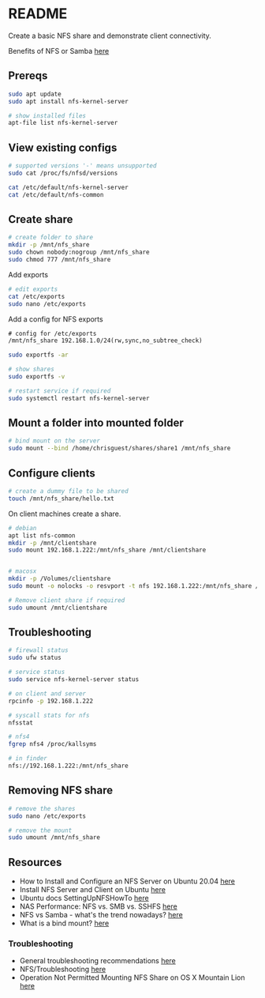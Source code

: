 # README

Create a basic NFS share and demonstrate client connectivity.

Benefits of NFS or Samba [here](https://askubuntu.com/questions/7117/which-to-use-nfs-or-samba)  

## Prereqs

```sh
sudo apt update
sudo apt install nfs-kernel-server

# show installed files
apt-file list nfs-kernel-server
```

## View existing configs

```sh
# supported versions '-' means unsupported
sudo cat /proc/fs/nfsd/versions

cat /etc/default/nfs-kernel-server
cat /etc/default/nfs-common
```

## Create share

```sh
# create folder to share
mkdir -p /mnt/nfs_share
sudo chown nobody:nogroup /mnt/nfs_share
sudo chmod 777 /mnt/nfs_share     
```

Add exports

```sh
# edit exports
cat /etc/exports
sudo nano /etc/exports
```

Add a config for NFS exports

```txt
# config for /etc/exports
/mnt/nfs_share 192.168.1.0/24(rw,sync,no_subtree_check)
```

```sh
sudo exportfs -ar

# show shares
sudo exportfs -v

# restart service if required
sudo systemctl restart nfs-kernel-server
```

## Mount a folder into mounted folder

```sh
# bind mount on the server 
sudo mount --bind /home/chrisguest/shares/share1 /mnt/nfs_share
```

## Configure clients

```sh
# create a dummy file to be shared
touch /mnt/nfs_share/hello.txt 
```

On client machines create a share.

```sh
# debian
apt list nfs-common 
mkdir -p /mnt/clientshare
sudo mount 192.168.1.222:/mnt/nfs_share /mnt/clientshare


# macosx
mkdir -p /Volumes/clientshare
sudo mount -o nolocks -o resvport -t nfs 192.168.1.222:/mnt/nfs_share /Volumes/clientshare

# Remove client share if required
sudo umount /mnt/clientshare 
```

## Troubleshooting

```sh
# firewall status
sudo ufw status  

# service status
sudo service nfs-kernel-server status

# on client and server
rpcinfo -p 192.168.1.222

# syscall stats for nfs
nfsstat

# nfs4 
fgrep nfs4 /proc/kallsyms      

# in finder
nfs://192.168.1.222:/mnt/nfs_share
```

## Removing NFS share

```sh
# remove the shares
sudo nano /etc/exports

# remove the mount 
sudo umount /mnt/nfs_share  
```

## Resources

* How to Install and Configure an NFS Server on Ubuntu 20.04 [here](https://linuxize.com/post/how-to-install-and-configure-an-nfs-server-on-ubuntu-20-04/)
* Install NFS Server and Client on Ubuntu [here](https://vitux.com/install-nfs-server-and-client-on-ubuntu/)
* Ubuntu docs SettingUpNFSHowTo [here](https://help.ubuntu.com/community/SettingUpNFSHowTo)
* NAS Performance: NFS vs. SMB vs. SSHFS [here](https://blog.ja-ke.tech/2019/08/27/nas-performance-sshfs-nfs-smb.html)
* NFS vs Samba - what's the trend nowadays? [here](https://www.reddit.com/r/linuxquestions/comments/b5ba8t/nfs_vs_samba_whats_the_trend_nowadays/
)
* What is a bind mount? [here](https://unix.stackexchange.com/questions/198590/what-is-a-bind-mount)

### Troubleshooting

* General troubleshooting recommendations [here](http://wiki.linux-nfs.org/wiki/index.php/General_troubleshooting_recommendations)
* NFS/Troubleshooting [here](https://wiki.archlinux.org/title/NFS/Troubleshooting)
* Operation Not Permitted Mounting NFS Share on OS X Mountain Lion [here](https://thornelabs.net/posts/operation-not-permitted-mounting-nfs-share-on-os-x-mountain-lion.html)
